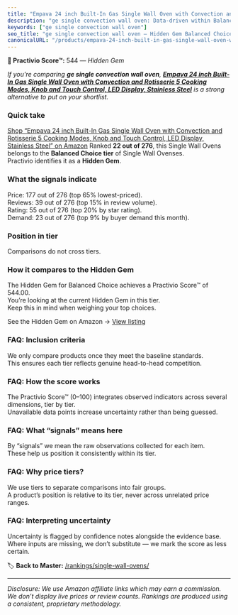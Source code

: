 ```yaml
---
title: "Empava 24 inch Built-In Gas Single Wall Oven with Convection and Rotisserie 5 Cooking Modes, Knob and Touch Control, LED Display, Stainless Steel"
description: "ge single convection wall oven: Data-driven within Balanced Choice ranking using the Practivio Score™. Positioned by quality, value, demand, findability, momen…"
keywords: ["ge single convection wall oven"]
seo_title: "ge single convection wall oven — Hidden Gem Balanced Choice (2025)"
canonicalURL: "/products/empava-24-inch-built-in-gas-single-wall-oven-with-convection-and-rotisserie-5-cooking-modes-knob-and-touch-control-led-display-stainless-steel-B0F7RK331N/"
---
```


**💎 Practivio Score™:** 544 — _Hidden Gem_


*If you're comparing **ge single convection wall oven**, **[Empava 24 inch Built-In Gas Single Wall Oven with Convection and Rotisserie 5 Cooking Modes, Knob and Touch Control, LED Display, Stainless Steel](https://www.amazon.com/dp/B0F7RK331N?tag=practivio-20)** is a strong alternative to put on your shortlist.*
### Quick take
[Shop “Empava 24 inch Built-In Gas Single Wall Oven with Convection and Rotisserie 5 Cooking Modes, Knob and Touch Control, LED Display, Stainless Steel” on Amazon](https://www.amazon.com/dp/B0F7RK331N?tag=practivio-20)
Ranked **22 out of 276**, this Single Wall Ovens belongs to the **Balanced Choice tier** of Single Wall Ovenses.  
Practivio identifies it as a **Hidden Gem**.

### What the signals indicate
Price: 177 out of 276 (top 65% lowest-priced).  
Reviews: 39 out of 276 (top 15% in review volume).  
Rating: 55 out of 276 (top 20% by star rating).  
Demand: 23 out of 276 (top 9% by buyer demand this month).

### Position in tier
Comparisons do not cross tiers.

### How it compares to the Hidden Gem
The Hidden Gem for Balanced Choice achieves a Practivio Score™ of 544.00.  
You’re looking at the current Hidden Gem in this tier.  
Keep this in mind when weighing your top choices.  

See the Hidden Gem on Amazon → [View listing](https://www.amazon.com/dp/B0F7RK331N?tag=practivio-20)

### FAQ: Inclusion criteria
We only compare products once they meet the baseline standards.  
This ensures each tier reflects genuine head-to-head competition.

### FAQ: How the score works
The Practivio Score™ (0–100) integrates observed indicators across several dimensions, tier by tier.  
Unavailable data points increase uncertainty rather than being guessed.

### FAQ: What “signals” means here
By “signals” we mean the raw observations collected for each item.  
These help us position it consistently within its tier.

### FAQ: Why price tiers?
We use tiers to separate comparisons into fair groups.  
A product’s position is relative to its tier, never across unrelated price ranges.

### FAQ: Interpreting uncertainty
Uncertainty is flagged by confidence notes alongside the evidence base.  
Where inputs are missing, we don’t substitute — we mark the score as less certain.


🏷️ **Back to Master:** [/rankings/single-wall-ovens/](/rankings/single-wall-ovens/)

---
_Disclosure: We use Amazon affiliate links which may earn a commission. We don’t display live prices or review counts. Rankings are produced using a consistent, proprietary methodology._
